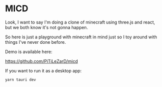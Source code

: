 # MICD

Look, I want to say I'm doing a clone of minecraft using three.js and react, but we both know it's not gonna happen.

So here is just a playground with minecraft in mind just so I toy around with things I've never done before.

Demo is available here:

https://github.com/PiTiLeZarD/micd

If you want to run it as a desktop app:

```bash
yarn tauri dev
```
